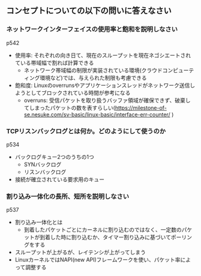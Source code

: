 ## コンセプトについての以下の問いに答えなさい
### ネットワークインターフェイスの使用率と飽和を説明しなさい
p542
- 使用率: それぞれの向き日て、現在のスループットを現在ネゴシエートされている帯域幅で割れば計算できる
  - ネットワーク帯域幅の制限が実装されている環境(クラウドコンピューティング環境など)では、与えられた制限も考慮できる
- 飽和度: Linuxのoverrunsやアプリケーションスレッドがネットワーク送信しようとしてブロックされている時間が参考になる
  - overruns: 受信パケットを取り扱うバッファ領域が確保できず、破棄してしまったパケットの数を表すらしい(https://milestone-of-se.nesuke.com/sv-basic/linux-basic/interface-err-counter/ )
### TCPリスンバックログとは何か。どのようにして使うのか
p534
- バックログキュー2つのうちの1つ
  - SYNバックログ
  - リスンバックログ
- 接続が確立されている要求用のキュー
### 割り込み一体化の長所、短所を説明しなさい
p537
- 割り込み一体化とは
  - 到着したパケットごとにカーネルに割り込むのではなく、一定数のパケットが到着した時に割り込むか、タイマー割り込みに基づいてポーリングをする
- スループットが上がるが、レイテンシが上がってしまう
- LinuxカーネルではNAPI(new API)フレームワークを使い、パケット率によって調整する
